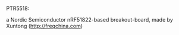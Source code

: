 PTR5518:

a Nordic Semiconductor nRF51822-based breakout-board, made by Xuntong (http://freqchina.com)

